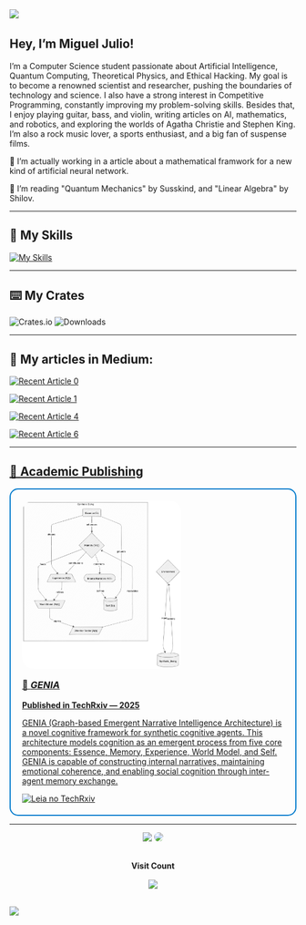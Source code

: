 <img src="https://github.com/TheDudeThatCode/TheDudeThatCode/blob/master/Assets/dino.gif" width="1000">

## Hey, I’m Miguel Julio!

I’m a Computer Science student passionate about Artificial Intelligence, Quantum Computing, Theoretical Physics, and Ethical Hacking. My goal is to become a renowned scientist and researcher, pushing the boundaries of technology and science. I also have a strong interest in Competitive Programming, constantly improving my problem-solving skills. Besides that, I enjoy playing guitar, bass, and violin, writing articles on AI, mathematics, and robotics, and exploring the worlds of Agatha Christie and Stephen King. I’m also a rock music lover, a sports enthusiast, and a big fan of suspense films.

🔭 I’m actually working in a article about a mathematical framwork for a new kind of artificial neural network.

💬 I’m reading "Quantum Mechanics" by Susskind, and "Linear Algebra" by Shilov.

---

## 🚀 My Skills

[![My Skills](https://skillicons.dev/icons?i=arch,rust,bash,blender,c,discord,cpp,docker,go,github,gmail,kali,linkedin,linux,mysql,neovim,opencv,py,pytorch,sklearn,tensorflow,vim,visualstudio,vscode,&perline=8)](https://skillicons.dev)

---

## ⌨️ My Crates

![Crates.io](https://img.shields.io/crates/v/portsniper)
![Downloads](https://img.shields.io/crates/d/portsniper)

---

## 📖 My articles in Medium:

<a target="_blank" href="https://github-readme-medium-recent-article.vercel.app/medium/@julioaraujo.guel/0"><img src="https://github-readme-medium-recent-article.vercel.app/medium/@julioaraujo.guel/0" alt="Recent Article 0">

<a target="_blank" href="https://github-readme-medium-recent-article.vercel.app/medium/@julioaraujo.guel/1"><img src="https://github-readme-medium-recent-article.vercel.app/medium/@julioaraujo.guel/1" alt="Recent Article 1">

<a target="_blank" href="https://github-readme-medium-recent-article.vercel.app/medium/@julioaraujo.guel/4"><img src="https://github-readme-medium-recent-article.vercel.app/medium/@julioaraujo.guel/4" alt="Recent Article 4">

<a target="_blank" href="https://github-readme-medium-recent-article.vercel.app/medium/@julioaraujo.guel/6"><img src="https://github-readme-medium-recent-article.vercel.app/medium/@julioaraujo.guel/6" alt="Recent Article 6">

---

<h2 align="left">📄 Academic Publishing</h2>

<div align="left" style="border: 2px solid #007ACC; border-radius: 15px; padding: 20px; max-width: 700px; margin: auto;">
<img src="https://github.com/Miguell-J/GENIA/raw/main/imgs/mermaid.png?text=🧠" alt="Imagem do Paper" width="280" style="border-radius: 20px; margin-bottom: 15px;" />
 
  <h3 style="margin-top: 0;">🧠 <em>GENIA</em></h3>
  <p><strong>Published in TechRxiv — 2025</strong></p>
  <p>GENIA (Graph-based Emergent Narrative Intelligence Architecture) is a novel cognitive framework for synthetic cognitive agents. This architecture models cognition as an emergent process from five core components: Essence, Memory, Experience, World Model, and Self. GENIA is capable of constructing internal narratives, maintaining emotional coherence, and enabling social cognition through inter-agent memory exchange.</p>
  <a href="https://www.techrxiv.org/doi/SEU-DOI-AQUI" target="_blank">
    <img src="https://img.shields.io/badge/Acessar%20Paper-TechRxiv-blue?style=for-the-badge&logo=bookstack" alt="Leia no TechRxiv">
  </a>
</div>

---

<div align="center"> 
<a href = "mailto:julioaraujo.guel@gmail.com"> <img src="https://img.shields.io/badge/-Gmail-%23333?style=for-the-badge&logo=gmail&logoColor=white" target="_blank"></a>
<a href="https://www.linkedin.com/in/miguel-julio-b029b3288/" target="_blank"><img src="https://img.shields.io/badge/-LinkedIn-%230077B5?style=for-the-badge&logo=linkedin&logoColor=white" style="border-radius: 30px" target="_blank"></a> 
 </div>

<div align="center">
<br><p align="center"><b>Visit Count</b></p>  
<p align="center"><img align="center" src="https://profile-counter.glitch.me/{Miguell-J}/count.svg" /></p> 
<br>
</div>

<img src="https://github.com/TheDudeThatCode/TheDudeThatCode/blob/master/Assets/Mario_Gameplay.gif" width="1000"/>
